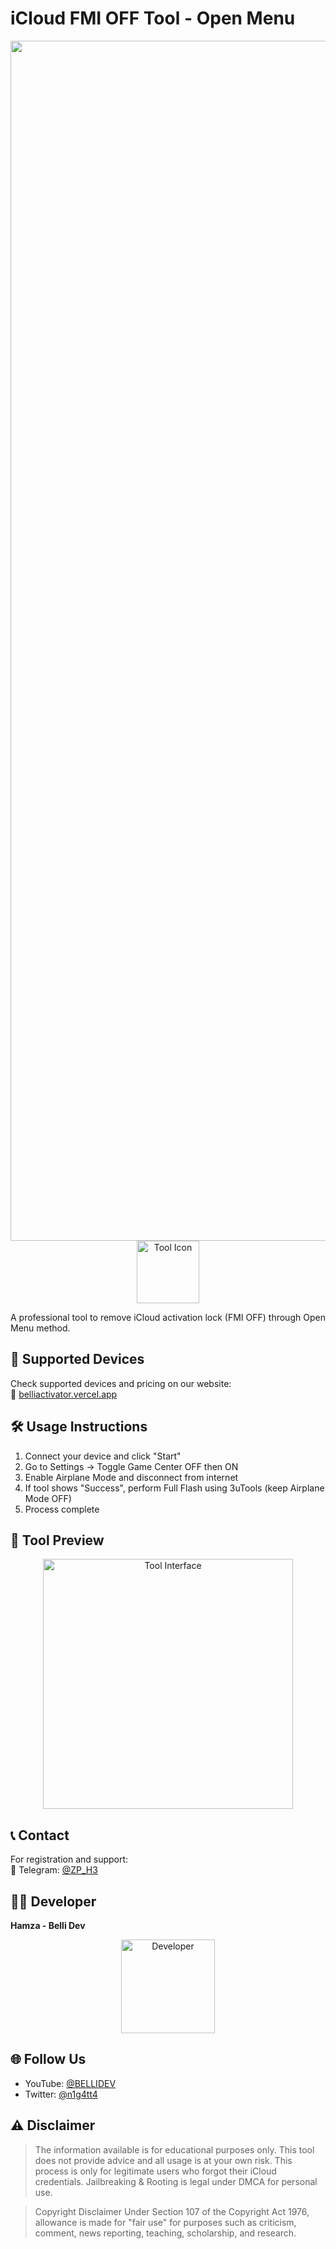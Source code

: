 # iCloud FMI OFF Tool - Open Menu

<p align="center">
  <img src="https://media.discordapp.net/attachments/1216440263749402795/1368351378250006670/photo_2025-02-15_09-38-51-modified.png?ex=6817e807&is=68169687&hm=bd2b3ed8e37ca15f72a25a94a0367ca8f83973ea952c21e361f80cf4d2cbdcd7&=&format=webp&quality=lossless&width=966&height=543" alt="Tool Thumbnail" width="1920">
  <br>
  <img src="https://media.discordapp.net/attachments/1216440263749402795/1368346896959017041/Call.png?width=200&height=200" alt="Tool Icon" width="100">
</p>

A professional tool to remove iCloud activation lock (FMI OFF) through Open Menu method.

## 📱 Supported Devices
Check supported devices and pricing on our website:  
🔗 [belliactivator.vercel.app](https://belliactivator.vercel.app)

## 🛠️ Usage Instructions
1. Connect your device and click "Start"
2. Go to Settings → Toggle Game Center OFF then ON
3. Enable Airplane Mode and disconnect from internet
4. If tool shows "Success", perform Full Flash using 3uTools (keep Airplane Mode OFF)
5. Process complete

## 📸 Tool Preview
<p align="center">
  <img src="https://media.discordapp.net/attachments/1216440263749402795/1368347518638882899/image.png?width=400" alt="Tool Interface" width="400">
</p>

## 📞 Contact
For registration and support:  
📩 Telegram: [@ZP_H3](https://t.me/ZP_H3)

## 👨‍💻 Developer
**Hamza - Belli Dev**  
<p align="center">
  <img src="https://media.discordapp.net/attachments/1216440263749402795/1368346896640512031/ChatGPT_Image_May_3_2025_12_44_57_PM_1.png?ex=6817e3da&is=6816925a&hm=aeea6ee7ec009bec152d4305b6b5b22e9e12a1a13d47ea38a690e4d156a55444&=&format=webp&quality=lossless&width=544&height=544" alt="Developer" width="150">
</p>

## 🌐 Follow Us
- YouTube: [@BELLIDEV](https://www.youtube.com/@BELLIDEV)
- Twitter: [@n1g4tt4](https://x.com/n1g4tt4)

## ⚠️ Disclaimer
> The information available is for educational purposes only. This tool does not provide advice and all usage is at your own risk. This process is only for legitimate users who forgot their iCloud credentials. Jailbreaking & Rooting is legal under DMCA for personal use.

> Copyright Disclaimer Under Section 107 of the Copyright Act 1976, allowance is made for "fair use" for purposes such as criticism, comment, news reporting, teaching, scholarship, and research.
